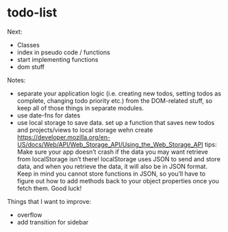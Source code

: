 # todo-list

Next:
- Classes
- index in pseudo code / functions
- start implementing functions
- dom stuff

Notes:
- separate your application logic (i.e. creating new todos, setting todos as complete, changing todo priority etc.) from the DOM-related stuff, so keep all of those things in separate modules.
- use date-fns for dates
- use local storage to save data. set up a function that saves new todos and projects/views to local storage wehn create https://developer.mozilla.org/en-US/docs/Web/API/Web_Storage_API/Using_the_Web_Storage_API tips: Make sure your app doesn’t crash if the data you may want retrieve from localStorage isn’t there! localStorage uses JSON to send and store data, and when you retrieve the data, it will also be in JSON format. Keep in mind you cannot store functions in JSON, so you’ll have to figure out how to add methods back to your object properties once you fetch them. Good luck!

Things that I want to improve:
- overflow
- add transition for sidebar